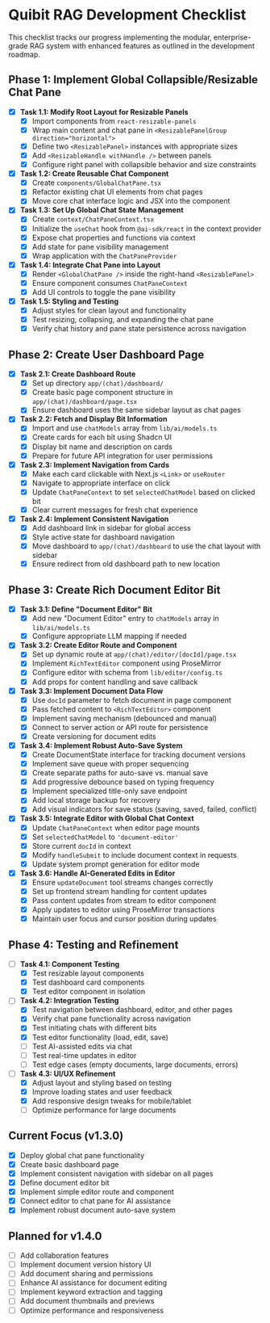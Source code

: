 # Quibit RAG Development Checklist

This checklist tracks our progress implementing the modular, enterprise-grade RAG system with enhanced features as outlined in the development roadmap.

## Phase 1: Implement Global Collapsible/Resizable Chat Pane
- [x] **Task 1.1: Modify Root Layout for Resizable Panels**
  - [x] Import components from `react-resizable-panels`
  - [x] Wrap main content and chat pane in `<ResizablePanelGroup direction="horizontal">`
  - [x] Define two `<ResizablePanel>` instances with appropriate sizes
  - [x] Add `<ResizableHandle withHandle />` between panels
  - [x] Configure right panel with collapsible behavior and size constraints

- [x] **Task 1.2: Create Reusable Chat Component**
  - [x] Create `components/GlobalChatPane.tsx`
  - [x] Refactor existing chat UI elements from chat pages
  - [x] Move core chat interface logic and JSX into the component

- [x] **Task 1.3: Set Up Global Chat State Management**
  - [x] Create `context/ChatPaneContext.tsx`
  - [x] Initialize the `useChat` hook from `@ai-sdk/react` in the context provider
  - [x] Expose chat properties and functions via context
  - [x] Add state for pane visibility management
  - [x] Wrap application with the `ChatPaneProvider`

- [x] **Task 1.4: Integrate Chat Pane into Layout**
  - [x] Render `<GlobalChatPane />` inside the right-hand `<ResizablePanel>`
  - [x] Ensure component consumes `ChatPaneContext`
  - [x] Add UI controls to toggle the pane visibility

- [x] **Task 1.5: Styling and Testing**
  - [x] Adjust styles for clean layout and functionality
  - [x] Test resizing, collapsing, and expanding the chat pane
  - [x] Verify chat history and pane state persistence across navigation

## Phase 2: Create User Dashboard Page
- [x] **Task 2.1: Create Dashboard Route**
  - [x] Set up directory `app/(chat)/dashboard/`
  - [x] Create basic page component structure in `app/(chat)/dashboard/page.tsx`
  - [x] Ensure dashboard uses the same sidebar layout as chat pages

- [x] **Task 2.2: Fetch and Display Bit Information**
  - [x] Import and use `chatModels` array from `lib/ai/models.ts`
  - [x] Create cards for each bit using Shadcn UI
  - [x] Display bit name and description on cards
  - [x] Prepare for future API integration for user permissions

- [x] **Task 2.3: Implement Navigation from Cards**
  - [x] Make each card clickable with Next.js `<Link>` or `useRouter`
  - [x] Navigate to appropriate interface on click
  - [x] Update `ChatPaneContext` to set `selectedChatModel` based on clicked bit
  - [x] Clear current messages for fresh chat experience

- [x] **Task 2.4: Implement Consistent Navigation**
  - [x] Add dashboard link in sidebar for global access
  - [x] Style active state for dashboard navigation
  - [x] Move dashboard to `app/(chat)/dashboard` to use the chat layout with sidebar
  - [x] Ensure redirect from old dashboard path to new location

## Phase 3: Create Rich Document Editor Bit
- [x] **Task 3.1: Define "Document Editor" Bit**
  - [x] Add new "Document Editor" entry to `chatModels` array in `lib/ai/models.ts`
  - [x] Configure appropriate LLM mapping if needed

- [x] **Task 3.2: Create Editor Route and Component**
  - [x] Set up dynamic route at `app/(chat)/editor/[docId]/page.tsx`
  - [x] Implement `RichTextEditor` component using ProseMirror
  - [x] Configure editor with schema from `lib/editor/config.ts`
  - [x] Add props for content handling and save callback

- [x] **Task 3.3: Implement Document Data Flow**
  - [x] Use `docId` parameter to fetch document in page component
  - [x] Pass fetched content to `<RichTextEditor>` component
  - [x] Implement saving mechanism (debounced and manual)
  - [x] Connect to server action or API route for persistence
  - [x] Create versioning for document edits

- [x] **Task 3.4: Implement Robust Auto-Save System**
  - [x] Create DocumentState interface for tracking document versions
  - [x] Implement save queue with proper sequencing
  - [x] Create separate paths for auto-save vs. manual save
  - [x] Add progressive debounce based on typing frequency
  - [x] Implement specialized title-only save endpoint
  - [x] Add local storage backup for recovery
  - [x] Add visual indicators for save status (saving, saved, failed, conflict)

- [x] **Task 3.5: Integrate Editor with Global Chat Context**
  - [x] Update `ChatPaneContext` when editor page mounts
  - [x] Set `selectedChatModel` to `'document-editor'`
  - [x] Store current `docId` in context
  - [x] Modify `handleSubmit` to include document context in requests
  - [x] Update system prompt generation for editor mode

- [x] **Task 3.6: Handle AI-Generated Edits in Editor**
  - [x] Ensure `updateDocument` tool streams changes correctly
  - [x] Set up frontend stream handling for content updates
  - [x] Pass content updates from stream to editor component
  - [x] Apply updates to editor using ProseMirror transactions
  - [x] Maintain user focus and cursor position during updates

## Phase 4: Testing and Refinement
- [ ] **Task 4.1: Component Testing**
  - [x] Test resizable layout components
  - [x] Test dashboard card components
  - [x] Test editor component in isolation

- [ ] **Task 4.2: Integration Testing**
  - [x] Test navigation between dashboard, editor, and other pages
  - [x] Verify chat pane functionality across navigation
  - [x] Test initiating chats with different bits
  - [x] Test editor functionality (load, edit, save)
  - [ ] Test AI-assisted edits via chat
  - [ ] Test real-time updates in editor
  - [ ] Test edge cases (empty documents, large documents, errors)

- [ ] **Task 4.3: UI/UX Refinement**
  - [x] Adjust layout and styling based on testing
  - [x] Improve loading states and user feedback
  - [x] Add responsive design tweaks for mobile/tablet
  - [ ] Optimize performance for large documents

## Current Focus (v1.3.0)
- [x] Deploy global chat pane functionality
- [x] Create basic dashboard page
- [x] Implement consistent navigation with sidebar on all pages
- [x] Define document editor bit
- [x] Implement simple editor route and component
- [x] Connect editor to chat pane for AI assistance
- [x] Implement robust document auto-save system

## Planned for v1.4.0
- [ ] Add collaboration features
- [ ] Implement document version history UI
- [ ] Add document sharing and permissions
- [ ] Enhance AI assistance for document editing
- [ ] Implement keyword extraction and tagging
- [ ] Add document thumbnails and previews
- [ ] Optimize performance and responsiveness 